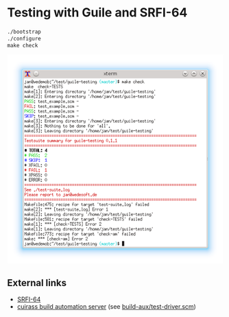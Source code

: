 # Testing with Guile and SRFI-64

```
./bootstrap
./configure
make check
```

![SRFI-64 test driver for Automake TAP](testing.png)

## External links

* [SRFI-64](http://srfi.schemers.org/srfi-64/srfi-64.html)
* [cuirass build automation server](https://notabug.org/mthl/cuirass) (see [build-aux/test-driver.scm](https://notabug.org/mthl/cuirass/src/master/build-aux/test-driver.scm))
